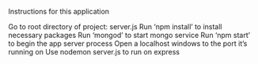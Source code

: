 Instructions for this application

Go to root directory of project: server.js
Run ‘npm install’ to install necessary packages
Run ‘mongod’ to start mongo service
Run ‘npm start’ to begin the app server process
Open a localhost windows to the port it’s running on
Use nodemon server.js to run on express
